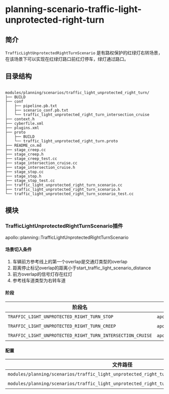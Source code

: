 planning-scenario-traffic-light-unprotected-right-turn
============

## 简介

`TrafficLightUnprotectedRightTurnScenario` 是有路权保护的红绿灯右转场景，在该场景下可以实现在红绿灯路口前红灯停车，绿灯通过路口。

## 目录结构

```shell

modules/planning/scenarios/traffic_light_unprotected_right_turn/
├── BUILD
├── conf
│   ├── pipeline.pb.txt
│   ├── scenario_conf.pb.txt
│   └── traffic_light_unprotected_right_turn_intersection_cruise
├── context.h
├── cyberfile.xml
├── plugins.xml
├── proto
│   ├── BUILD
│   └── traffic_light_unprotected_right_turn.proto
├── README_cn.md
├── stage_creep.cc
├── stage_creep.h
├── stage_creep_test.cc
├── stage_intersection_cruise.cc
├── stage_intersection_cruise.h
├── stage_stop.cc
├── stage_stop.h
├── stage_stop_test.cc
├── traffic_light_unprotected_right_turn_scenario.cc
├── traffic_light_unprotected_right_turn_scenario.h
└── traffic_light_unprotected_right_turn_scenario_test.cc

```

## 模块

### TrafficLightUnprotectedRightTurnScenario插件

apollo::planning::TrafficLightUnprotectedRightTurnScenario

#### 场景切入条件
  1. 车辆前方参考线上的第一个overlap是交通灯类型的overlap
  2. 距离停止标记overlap的距离小于start_traffic_light_scenario_distance
  3. 前方overlap的信号灯存在红灯
  4. 参考线车道类型为右转车道
  
#### 阶段

| 阶段名                                                     | 类型                                                                        | <div style="width: 300pt">描述</div>                    |
| ---------------------------------------------------------- | --------------------------------------------------------------------------- | ------------------------ |
| `TRAFFIC_LIGHT_UNPROTECTED_RIGHT_TURN_STOP`                | `apollo::planning::TrafficLightUnprotectedRightTurnStageStop`               | 在红绿灯停止线前停车阶段 |
| `TRAFFIC_LIGHT_UNPROTECTED_RIGHT_TURN_CREEP`               | `apollo::planning::TrafficLightUnprotectedRightTurnStageCreep`              | 绿灯后跛行观察路口来车   |
| `TRAFFIC_LIGHT_UNPROTECTED_RIGHT_TURN_INTERSECTION_CRUISE` | `apollo::planning::TrafficLightUnprotectedRightTurnStageIntersectionCruise` | 通过红绿灯路口阶段       |


#### 配置

| 文件路径                                                                     | 类型/结构                                       | <div style="width: 300pt">说明</div> |
| ---------------------------------------------------------------------------- | ----------------------------------------------- | ------------------------------------ |
| `modules/planning/scenarios/traffic_light_unprotected_right_turn/conf/scenario_conf.pb.txt` |`apollo::planning::ScenarioTrafficLightUnprotectedRightTurnConfig`| 场景的配置文件   |
| `modules/planning/scenarios/traffic_light_unprotected_right_turn/conf/pipeline.pb.txt`      | `apollo::planning::ScenarioPipeline`|场景的流水线文件 |

